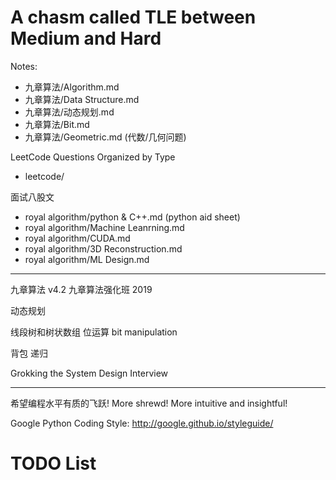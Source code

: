 
# A chasm called TLE between Medium and Hard

Notes: 
- 九章算法/Algorithm.md
- 九章算法/Data Structure.md
- 九章算法/动态规划.md
- 九章算法/Bit.md
- 九章算法/Geometric.md (代数/几何问题)

LeetCode Questions Organized by Type
- leetcode/

面试八股文
- royal algorithm/python & C++.md (python aid sheet)
- royal algorithm/Machine Leanrning.md
- royal algorithm/CUDA.md
- royal algorithm/3D Reconstruction.md
- royal algorithm/ML Design.md	


--- 

九章算法 v4.2
九章算法强化班 2019

动态规划

线段树和树状数组
位运算 bit manipulation

背包
递归

Grokking the System Design Interview

---

希望编程水平有质的飞跃! More shrewd!
More intuitive and insightful!

Google Python Coding Style: http://google.github.io/styleguide/


# TODO List

